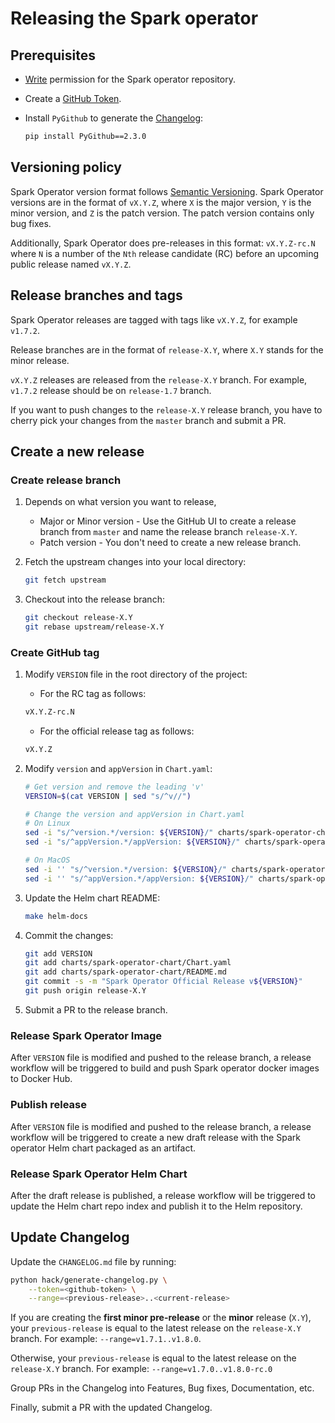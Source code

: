 # Releasing the Spark operator

## Prerequisites

- [Write](https://docs.github.com/organizations/managing-access-to-your-organizations-repositories/repository-permission-levels-for-an-organization#permission-levels-for-repositories-owned-by-an-organization) permission for the Spark operator repository.

- Create a [GitHub Token](https://docs.github.com/github/authenticating-to-github/keeping-your-account-and-data-secure/creating-a-personal-access-token).

- Install `PyGithub` to generate the [Changelog](../CHANGELOG.md):

  ```bash
  pip install PyGithub==2.3.0
  ```

## Versioning policy

Spark Operator version format follows [Semantic Versioning](https://semver.org/). Spark Operator versions are in the format of `vX.Y.Z`, where `X` is the major version, `Y` is the minor version, and `Z` is the patch version. The patch version contains only bug fixes.

Additionally, Spark Operator does pre-releases in this format: `vX.Y.Z-rc.N` where `N` is a number of the `Nth` release candidate (RC) before an upcoming public release named `vX.Y.Z`.

## Release branches and tags

Spark Operator releases are tagged with tags like `vX.Y.Z`, for example `v1.7.2`.

Release branches are in the format of `release-X.Y`, where `X.Y` stands for the minor release.

`vX.Y.Z` releases are released from the `release-X.Y` branch. For example, `v1.7.2` release should be on `release-1.7` branch.

If you want to push changes to the `release-X.Y` release branch, you have to cherry pick your changes from the `master` branch and submit a PR.

## Create a new release

### Create release branch

1. Depends on what version you want to release,

   - Major or Minor version - Use the GitHub UI to create a release branch from `master` and name the release branch `release-X.Y`.
   - Patch version - You don't need to create a new release branch.

2. Fetch the upstream changes into your local directory:

   ```bash
   git fetch upstream
   ```

3. Checkout into the release branch:

   ```bash
   git checkout release-X.Y
   git rebase upstream/release-X.Y
   ```

### Create GitHub tag

1. Modify `VERSION` file in the root directory of the project:

    - For the RC tag as follows:

    ```bash
    vX.Y.Z-rc.N
    ```

    - For the official release tag as follows:

    ```bash
    vX.Y.Z
    ```

2. Modify `version` and `appVersion` in `Chart.yaml`:

    ```bash
    # Get version and remove the leading 'v'
    VERSION=$(cat VERSION | sed "s/^v//")

    # Change the version and appVersion in Chart.yaml
    # On Linux
    sed -i "s/^version.*/version: ${VERSION}/" charts/spark-operator-chart/Chart.yaml
    sed -i "s/^appVersion.*/appVersion: ${VERSION}/" charts/spark-operator-chart/Chart.yaml

    # On MacOS
    sed -i '' "s/^version.*/version: ${VERSION}/" charts/spark-operator-chart/Chart.yaml
    sed -i '' "s/^appVersion.*/appVersion: ${VERSION}/" charts/spark-operator-chart/Chart.yaml
    ```

3. Update the Helm chart README:

    ```bash
    make helm-docs
    ```

4. Commit the changes:

    ```bash
    git add VERSION
    git add charts/spark-operator-chart/Chart.yaml
    git add charts/spark-operator-chart/README.md
    git commit -s -m "Spark Operator Official Release v${VERSION}"
    git push origin release-X.Y
    ```

5. Submit a PR to the release branch.

### Release Spark Operator Image

After `VERSION` file is modified and pushed to the release branch, a release workflow will be triggered to build and push Spark operator docker images to Docker Hub.

### Publish release

After `VERSION` file is modified and pushed to the release branch, a release workflow will be triggered to create a new draft release with the Spark operator Helm chart packaged as an artifact.

### Release Spark Operator Helm Chart

After the draft release is published, a release workflow will be triggered to update the Helm chart repo index and publish it to the Helm repository.

## Update Changelog

Update the `CHANGELOG.md` file by running:

```bash
python hack/generate-changelog.py \
    --token=<github-token> \
    --range=<previous-release>..<current-release>
```

If you are creating the **first minor pre-release** or the **minor** release (`X.Y`), your `previous-release` is equal to the latest release on the `release-X.Y` branch.
For example: `--range=v1.7.1..v1.8.0`.

Otherwise, your `previous-release` is equal to the latest release on the `release-X.Y` branch.
For example: `--range=v1.7.0..v1.8.0-rc.0`

Group PRs in the Changelog into Features, Bug fixes, Documentation, etc.

Finally, submit a PR with the updated Changelog.
